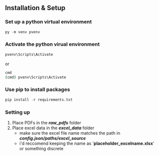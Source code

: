 ## Installation & Setup
### Set up a python virtual environment
```py
py -m venv pvenv
```
### Activate the python virual environment
```bash
pvenv\Scripts\Activate
```
or
```bash
cmd
(cmd) pvenv\Scripts\Activate
```
### Use pip to install packages
```py
pip install -r requirements.txt
```
### Setting up
1. Place PDFs in the ***raw_pdfs*** folder
2. Place excel data in the ***excel_data*** folder
    - make sure the excel file name matches the path in ***config.json/paths/excel_source***
    - i'd reccomend keeping the name as '**placeholder_excelname.xlsx**' or something discrete
